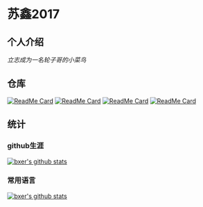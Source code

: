 # 苏鑫2017

## 个人介绍

*立志成为一名轮子哥的小菜鸟*

## 仓库

[![ReadMe Card](https://github-readme-stats.vercel.app/api/pin/?username=suxin2017&repo=is&show_owner=true)](https://github.com/anuraghazra/github-readme-stats)
[![ReadMe Card](https://github-readme-stats.vercel.app/api/pin/?username=suxin2017&repo=markdown-website&show_owner=true)](https://github.com/anuraghazra/github-readme-stats)
[![ReadMe Card](https://github-readme-stats.vercel.app/api/pin/?username=suxin2017&repo=bxer-ui&show_owner=true)](https://github.com/anuraghazra/github-readme-stats)
[![ReadMe Card](https://github-readme-stats.vercel.app/api/pin/?username=suxin2017&repo=javascript-design-pattern&show_owner=true)](https://github.com/anuraghazra/github-readme-stats)


## 统计

### github生涯
[![bxer's github stats](https://github-readme-stats.vercel.app/api?username=suxin2017&show_icons=true&include_all_commits=true)](https://github.com/suxin2017/github-readme-stats)

### 常用语言
[![bxer's github stats](https://github-readme-stats.vercel.app/api/top-langs?username=suxin2017&show_icons=true)](https://github.com/suxin2017/github-readme-stats)

